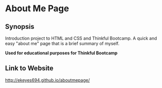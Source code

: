 # About Me Page

## Synopsis

Introduction project to HTML and CSS and Thinkful Bootcamp. A quick and easy "about me" page that is a brief summary of myself.

**Used for educational purposes for Thinkful Bootcamp**

## Link to Website

http://ekeyes694.github.io/aboutmepage/
